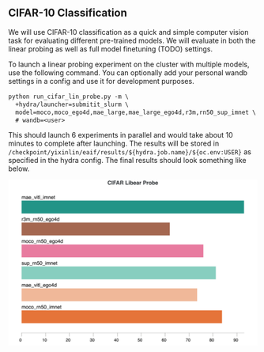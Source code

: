 ## CIFAR-10 Classification

We will use CIFAR-10 classification as a quick and simple computer vision task for evaluating different pre-trained models. We will evaluate in both the linear probing as well as full model finetuning (TODO) settings.

To launch a linear probing experiment on the cluster with multiple models, use the following command. You can optionally add your personal wandb settings in a config and use it for development purposes.
```
python run_cifar_lin_probe.py -m \
  +hydra/launcher=submitit_slurm \
  model=moco,moco_ego4d,mae_large,mae_large_ego4d,r3m,rn50_sup_imnet \
  # wandb=<user>
```

This should launch 6 experiments in parallel and would take about 10 minutes to complete after launching. The results will be stored in `/checkpoint/yixinlin/eaif/results/${hydra.job.name}/${oc.env:USER}` as specified in the hydra config. The final results should look something like below.

![](assets/cifar_lin_probe_results.png)
